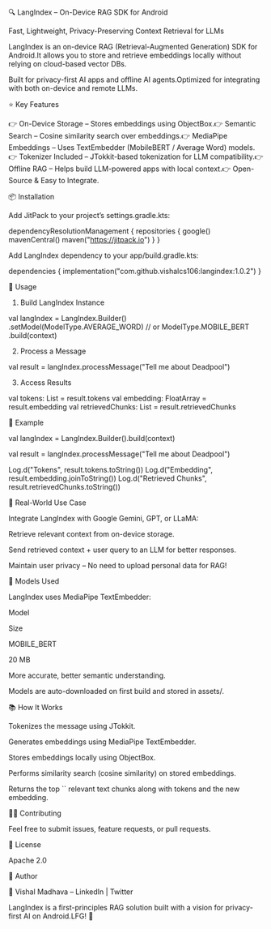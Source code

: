 🔍 LangIndex – On-Device RAG SDK for Android

Fast, Lightweight, Privacy-Preserving Context Retrieval for LLMs

LangIndex is an on-device RAG (Retrieval-Augmented Generation) SDK for Android.It allows you to store and retrieve embeddings locally without relying on cloud-based vector DBs.

Built for privacy-first AI apps and offline AI agents.Optimized for integrating with both on-device and remote LLMs.

⭐ Key Features

👉 On-Device Storage – Stores embeddings using ObjectBox.👉 Semantic Search – Cosine similarity search over embeddings.👉 MediaPipe Embeddings – Uses TextEmbedder (MobileBERT / Average Word) models.👉 Tokenizer Included – JTokkit-based tokenization for LLM compatibility.👉 Offline RAG – Helps build LLM-powered apps with local context.👉 Open-Source & Easy to Integrate.

📦 Installation

Add JitPack to your project’s settings.gradle.kts:

dependencyResolutionManagement {
repositories {
google()
mavenCentral()
maven("https://jitpack.io")
}
}

Add LangIndex dependency to your app/build.gradle.kts:

dependencies {
implementation("com.github.vishalcs106:langindex:1.0.2")
}

🚀 Usage

1. Build LangIndex Instance

val langIndex = LangIndex.Builder()
.setModel(ModelType.AVERAGE_WORD) // or ModelType.MOBILE_BERT
.build(context)

2. Process a Message

val result = langIndex.processMessage("Tell me about Deadpool")

3. Access Results

val tokens: List<String> = result.tokens
val embedding: FloatArray = result.embedding
val retrievedChunks: List<String> = result.retrievedChunks

💠 Example

val langIndex = LangIndex.Builder().build(context)

val result = langIndex.processMessage("Tell me about Deadpool")

Log.d("Tokens", result.tokens.toString())
Log.d("Embedding", result.embedding.joinToString())
Log.d("Retrieved Chunks", result.retrievedChunks.toString())

💨 Real-World Use Case

Integrate LangIndex with Google Gemini, GPT, or LLaMA:

Retrieve relevant context from on-device storage.

Send retrieved context + user query to an LLM for better responses.

Maintain user privacy – No need to upload personal data for RAG!

📂 Models Used

LangIndex uses MediaPipe TextEmbedder:

Model

Size

MOBILE_BERT

20 MB

More accurate, better semantic understanding.

Models are auto-downloaded on first build and stored in assets/.

📚 How It Works

Tokenizes the message using JTokkit.

Generates embeddings using MediaPipe TextEmbedder.

Stores embeddings locally using ObjectBox.

Performs similarity search (cosine similarity) on stored embeddings.

Returns the top `` relevant text chunks along with tokens and the new embedding.

👨‍💻 Contributing

Feel free to submit issues, feature requests, or pull requests.

💟 License

Apache 2.0

🚀 Author

👋 Vishal Madhava – LinkedIn | Twitter

LangIndex is a first-principles RAG solution built with a vision for privacy-first AI on Android.LFG! 🚀

